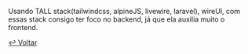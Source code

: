  Usando TALL stack(tailwindcss, alpineJS, livewire, laravel), wireUI, com essas stack consigo ter foco no backend, já que ela
    auxilia muito o frontend.</b>


[:leftwards_arrow_with_hook: Voltar](https://github.com/afermanx/climate) 
